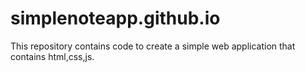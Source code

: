 ﻿# simplenoteapp.github.io
This repository contains code to create a simple web application that contains html,css,js. 
